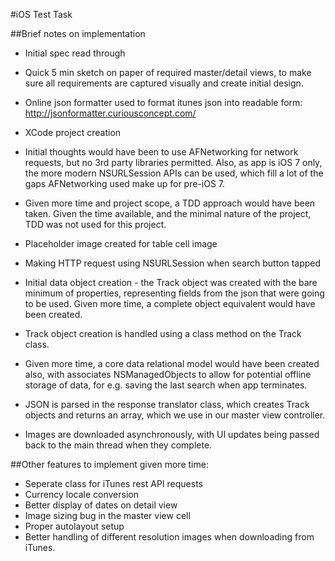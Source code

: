 #iOS Test Task

##Brief notes on implementation

* Initial spec read through

* Quick 5 min sketch on paper of required master/detail views, to make sure all requirements are captured visually and create initial design.

* Online json formatter used to format itunes json into readable form: http://jsonformatter.curiousconcept.com/

* XCode project creation

* Initial thoughts would have been to use AFNetworking for network requests, but no 3rd party libraries permitted. Also, as app is iOS 7 only, the more modern NSURLSession APIs can be used, which fill a lot of the gaps AFNetworking used make up for pre-iOS 7.

* Given more time and project scope, a TDD approach would have been taken. Given the time available, and the minimal nature of the project, TDD was not used for this project.

* Placeholder image created for table cell image

* Making HTTP request using NSURLSession when search button tapped

* Initial data object creation - the Track object was created with the bare minimum of properties, representing fields from the json that were going to be used. Given more time, a complete object equivalent would have been created.

* Track object creation is handled using a class method on the Track class.

* Given more time, a core data relational model would have been created also, with associates NSManagedObjects to allow for potential offline storage of data, for e.g. saving the last search when app terminates.

* JSON is parsed in the response translator class, which creates Track objects and returns an array, which we use in our master view controller.

* Images are downloaded asynchronously, with UI updates being passed back to the main thread when they complete.

##Other features to implement given more time:
* Seperate class for iTunes rest API requests
* Currency locale conversion
* Better display of dates on detail view
* Image sizing bug in the master view cell
* Proper autolayout setup
* Better handling of different resolution images when downloading from iTunes.
